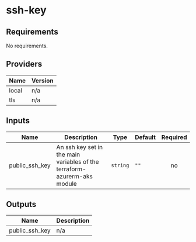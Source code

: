 # ssh-key

<!-- BEGINNING OF PRE-COMMIT-TERRAFORM DOCS HOOK -->
## Requirements

No requirements.

## Providers

| Name | Version |
|------|---------|
| local | n/a |
| tls | n/a |

## Inputs

| Name | Description | Type | Default | Required |
|------|-------------|------|---------|:--------:|
| public\_ssh\_key | An ssh key set in the main variables of the terraform-azurerm-aks module | `string` | `""` | no |

## Outputs

| Name | Description |
|------|-------------|
| public\_ssh\_key | n/a |

<!-- END OF PRE-COMMIT-TERRAFORM DOCS HOOK -->
